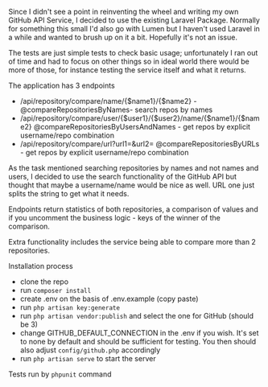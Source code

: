 Since I didn't see a point in reinventing the wheel and writing my own GitHub API Service, I decided to use the existing Laravel Package.
Normally for something this small I'd also go with Lumen but I haven't used Laravel in a while and wanted to brush up on it a bit. Hopefully it's not an issue.

The tests are just simple tests to check basic usage; unfortunately I ran out of time and had to focus on other things so in ideal world there would be more of those, for instance testing the service itself and what it returns.

The application has 3 endpoints
 - /api/repository/compare/name/{$name1}/{$name2} - @compareRepositoriesByNames- search repos by names
 - /api/repository/compare/user/{$user1}/{$user2}/name/{$name1}/{$name2} @compareRepositoriesByUsersAndNames - get repos by explicit username/repo combination
 - /api/repository/compare/url?url1=&url2= @compareRepositoriesByURLs - get repos by explicit username/repo combination

As the task mentioned searching repositories by names and not names and users, I decided to use the search functionality of the GitHub API but thought that maybe a username/name would be nice as well.
URL one just splits the string to get what it needs.

Endpoints return statistics of both repositories, a comparison of values and if you uncomment the business logic - keys of the winner of the comparison.

Extra functionality includes the service being able to compare more than 2 repositories.

Installation process
 - clone the repo
 - run ```composer install```
 - create .env on the basis of .env.example (copy paste)
 - run ```php artisan key:generate```
 - run ```php artisan vendor:publish``` and select the one for GitHub (should be 3)
 - change GITHUB_DEFAULT_CONNECTION in the .env if you wish. It's set to none by default and should be sufficient for testing. You then should also adjust ```config/github.php``` accordingly
 - run ```php artisan serve``` to start the server

 Tests run by ```phpunit``` command
